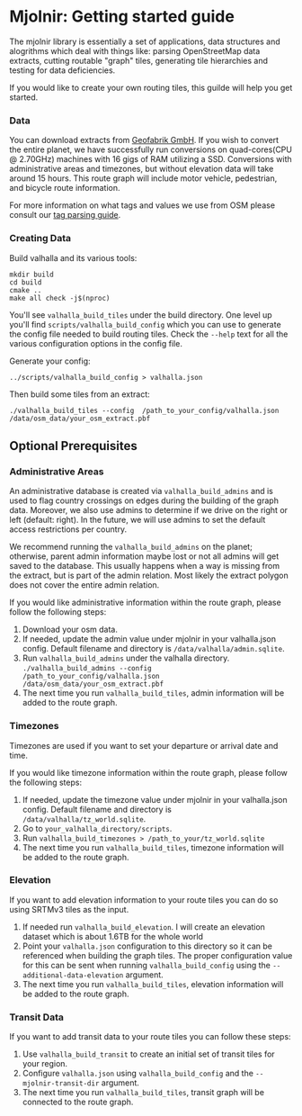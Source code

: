 # Mjolnir: Getting started guide

The mjolnir library is essentially a set of applications, data structures and alogrithms which deal with things like: parsing OpenStreetMap data extracts, cutting routable "graph" tiles, generating tile hierarchies and testing for data deficiencies.

If you would like to create your own routing tiles, this guilde will help you get started.  

### Data

You can download extracts from [Geofabrik GmbH](http://download.geofabrik.de/).  If you wish to convert the entire planet, we have successfully run conversions on quad-cores(CPU @ 2.70GHz) machines with 16 gigs of RAM utilizing a SSD.  Conversions with administrative areas and timezones, but without elevation data will take around 15 hours.  This route graph will include motor vehicle, pedestrian, and bicycle route information.

For more information on what tags and values we use from OSM please consult our [tag parsing guide](tag_parsing.md).

### Creating Data

Build valhalla and its various tools:

```
mkdir build
cd build
cmake ..
make all check -j$(nproc)
```

You'll see `valhalla_build_tiles` under the build directory. One level up you'll find `scripts/valhalla_build_config` which you can use to generate the config file needed to build routing tiles. Check the `--help` text for all the various configuration options in the config file.

Generate your config:

    ../scripts/valhalla_build_config > valhalla.json

Then build some tiles from an extract:

    ./valhalla_build_tiles --config  /path_to_your_config/valhalla.json /data/osm_data/your_osm_extract.pbf

## Optional Prerequisites

### Administrative Areas

An administrative database is created via `valhalla_build_admins` and is used to flag country crossings on edges during the building of the graph data.  Moreover, we also use admins to determine if we drive on the right or left (default: right).  In the future, we will use admins to set the default access restrictions per country.  

We recommend running the `valhalla_build_admins` on the planet; otherwise, parent admin information maybe lost or not all admins will get saved to the database.  This usually happens when a way is missing from the extract, but is part of the admin relation.  Most likely the extract polygon does not cover the entire admin relation.

If you would like administrative information within the route graph, please follow the following steps:

1. Download your osm data.
2. If needed, update the admin value under mjolnir in your valhalla.json config.  Default filename and directory is `/data/valhalla/admin.sqlite`.
3. Run `valhalla_build_admins` under the valhalla directory. `./valhalla_build_admins --config  /path_to_your_config/valhalla.json /data/osm_data/your_osm_extract.pbf`
4. The next time you run `valhalla_build_tiles`, admin information will be added to the route graph.

### Timezones

Timezones are used if you want to set your departure or arrival date and time. 

If you would like timezone information within the route graph, please follow the following steps:

1. If needed, update the timezone value under mjolnir in your valhalla.json config.  Default filename and directory is `/data/valhalla/tz_world.sqlite`.
2. Go to `your_valhalla_directory/scripts`.
3. Run `valhalla_build_timezones > /path_to_your/tz_world.sqlite`
4. The next time you run `valhalla_build_tiles`, timezone information will be added to the route graph.

### Elevation

If you want to add elevation information to your route tiles you can do so using SRTMv3 tiles as the input. 

1. If needed run `valhalla_build_elevation`. I will create an elevation dataset which is about 1.6TB for the whole world
2. Point your `valhalla.json` configuration to this directory so it can be referenced when building the graph tiles. The proper configuration value for this can be sent when running `valhalla_build_config` using the `--additional-data-elevation` argument.
3. The next time you run `valhalla_build_tiles`, elevation information will be added to the route graph.

### Transit Data

If you want to add transit data to your route tiles you can follow these steps:

1. Use `valhalla_build_transit` to create an initial set of transit tiles for your region.
2. Configure `valhalla.json` using `valhalla_build_config` and the `--mjolnir-transit-dir` argument.
3. The next time you run `valhalla_build_tiles`, transit graph will be connected to the route graph.
